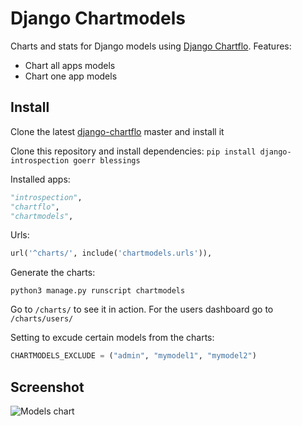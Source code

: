 # Django Chartmodels

Charts and stats for Django models using [Django Chartflo](https://github.com/synw/django-chartflo). Features:

- Chart all apps models
- Chart one app models

## Install

Clone the latest [django-chartflo](https://github.com/synw/django-chartflo) master and install it

Clone this repository and install dependencies: `pip install django-introspection goerr blessings`

Installed apps:


   ```python
   "introspection",
   "chartflo",
   "chartmodels",
   ```
  
Urls:

   ```python
   url('^charts/', include('chartmodels.urls')),
   ```

Generate the charts:

   ```
   python3 manage.py runscript chartmodels
   ```

Go to ``/charts/`` to see it in action. For the users dashboard go to `/charts/users/`

Setting to excude certain models from the charts:

   ```python
   CHARTMODELS_EXCLUDE = ("admin", "mymodel1", "mymodel2")
   ```

## Screenshot

![Models chart](https://raw.github.com/synw/django-chartmodels/master/docs/img/chartall.png)